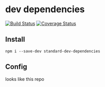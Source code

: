 dev dependencies
===

[![Build Status](https://travis-ci.org/sdleiw/standard-dev-dependencies.svg?branch=master)](https://travis-ci.org/sdleiw/standard-dev-dependencies)
[![Coverage Status](https://coveralls.io/repos/github/sdleiw/standard-dev-dependencies/badge.svg?branch=master)](https://coveralls.io/github/sdleiw/standard-dev-dependencies?branch=master)

Install
---

`npm i --save-dev standard-dev-dependencies`

Config
---

looks like this repo
